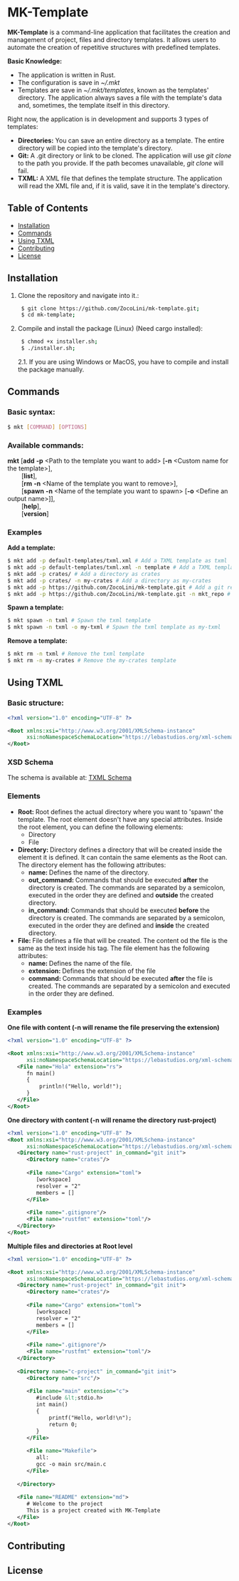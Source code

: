 # MK-Template

**MK-Template** is a command-line application that facilitates the creation and management of 
project, files and directory templates. It allows users to automate the creation of 
repetitive structures with predefined templates.

**Basic Knowledge:**
<ul>
    <li>The application is written in Rust.</li>
    <li>The configuration is save in <i>~/.mkt</i> </li>
    <li>Templates are save in <i>~/.mkt/templates</i>, known as the templates' directory. The application always
        saves a file with the template's data and, sometimes, the template itself in this directory.</li>
</ul>

Right now, the application is in development and supports 3 types of templates:
<ul>
    <li><strong>Directories:</strong> You can save an entire directory as a template. The entire directory will be copied into the 
        template's directory.</li>
    <li><strong>Git:</strong> A .git directory or link to be cloned. The application will use <i>git clone</i> to 
        the path you provide. If the path becomes unavailable, <i>git clone</i> will fail.</li>
    <li><strong>TXML:</strong> A XML file that defines the template structure. The application will read the XML file and, if it is valid,
        save it in the template's directory.</li>
</ul>

## Table of Contents

- [Installation](#installation)
- [Commands](#commands)
- [Using TXML](#using-txml)
- [Contributing](#contributing)
- [License](#license)

## Installation

1. Clone the repository and navigate into it.:

   ```bash
    $ git clone https://github.com/ZocoLini/mk-template.git;
    $ cd mk-template;
   ```
   
2. Compile and install the package (Linux) (Need cargo installed):

   ```bash
    $ chmod +x installer.sh;
    $ ./installer.sh;
   ```
   
    2.1. If you are using Windows or MacOS, you have to compile and install the package manually.

## Commands

### Basic syntax:

```bash
$ mkt [COMMAND] [OPTIONS]
```

### Available commands:
**mkt** [**add** **-p** \<Path to the template you want to add> [**-n** \<Custom name for the template>],<br>
&nbsp;&nbsp;&nbsp;&nbsp;&nbsp;&nbsp;&nbsp;&nbsp;[**list**],<br>
&nbsp;&nbsp;&nbsp;&nbsp;&nbsp;&nbsp;&nbsp;&nbsp;[**rm** **-n** \<Name of the template you want to remove>],<br>
&nbsp;&nbsp;&nbsp;&nbsp;&nbsp;&nbsp;&nbsp;&nbsp;[**spawn** **-n** \<Name of the template you want to spawn> [**-o** \<Define an output name>]],<br>
&nbsp;&nbsp;&nbsp;&nbsp;&nbsp;&nbsp;&nbsp;&nbsp;[**help**],<br>
&nbsp;&nbsp;&nbsp;&nbsp;&nbsp;&nbsp;&nbsp;&nbsp;[**version**]<br>

### Examples

**Add a template:**

```bash
$ mkt add -p default-templates/txml.xml # Add a TXML template as txml
$ mkt add -p default-templates/txml.xml -n template # Add a TXML template as template
$ mkt add -p crates/ # Add a directory as crates
$ mkt add -p crates/ -n my-crates # Add a directory as my-crates
$ mkt add -p https://github.com/ZocoLini/mk-template.git # Add a git repository as mk-template
$ mkt add -p https://github.com/ZocoLini/mk-template.git -n mkt_repo # Add a git repository as mkt_repo
```

**Spawn a template:**

```bash
$ mkt spawn -n txml # Spawn the txml template
$ mkt spawn -n txml -o my-txml # Spawn the txml template as my-txml
```

**Remove a template:**

```bash
$ mkt rm -n txml # Remove the txml template
$ mkt rm -n my-crates # Remove the my-crates template
```

## Using TXML

### Basic structure:

```xml
<?xml version="1.0" encoding="UTF-8" ?>

<Root xmlns:xsi="http://www.w3.org/2001/XMLSchema-instance"
      xsi:noNamespaceSchemaLocation="https://lebastudios.org/xml-schemas/txml_schema.xsd">
</Root>
```
### XSD Schema

The schema is available at: [TXML Schema](https://lebastudios.org/xml-schemas/txml_schema.xsd)

### Elements
<ul>
    <li><strong>Root: </strong>Root defines the actual directory where you want to 'spawn' the 
        template. The root element doesn't have any special attributes. Inside the root element, you can define
        the following elements:
        <ul>
            <li>Directory</li>
            <li>File</li>
        </ul>
    </li>
    <li><strong>Directory: </strong>Directory defines a directory that will be created inside the element 
        it is defined. It can contain the same elements as the Root can. The directory element has the following attributes:
        <ul>
            <li><strong>name: </strong>Defines the name of the directory.</li>
            <li><strong>out_command: </strong>Commands that should be executed <strong>after</strong>
                the directory is created. The commands are separated by a semicolon, executed in the
                order they are defined and <strong>outside</strong> the created directory.</li>
            <li><strong>in_command: </strong>Commands that should be executed <strong>before</strong>
                the directory is created. The commands are separated by a semicolon, executed in the
                order they are defined and <strong>inside</strong> the created directory.</li>
        </ul>
    </li>
    <li><strong>File: </strong>File defines a file that will be created. The content od the file
        is the same as the text inside his tag. The file element has the following attributes:
        <ul>
            <li><strong>name: </strong>Defines the name of the file.</li>
            <li><strong>extension: </strong>Defines the extension of the file</li>
            <li><strong>command: </strong>Commands that should be executed <strong>after</strong>
                the file is created. The commands are separated by a semicolon and executed in the
                order they are defined.</li>
        </ul>
    </li>
</ul>

### Examples

**One file with content (-n will rename the file preserving the extension)**

```xml
<?xml version="1.0" encoding="UTF-8" ?>

<Root xmlns:xsi="http://www.w3.org/2001/XMLSchema-instance"
      xsi:noNamespaceSchemaLocation="https://lebastudios.org/xml-schemas/txml_schema.xsd">
   <File name="Hola" extension="rs">
      fn main()
      {
          println!("Hello, world!");
      }
   </File>
</Root>
```

**One directory with content (-n will rename the directory rust-project)**

```xml
<?xml version="1.0" encoding="UTF-8" ?>
<Root xmlns:xsi="http://www.w3.org/2001/XMLSchema-instance"
      xsi:noNamespaceSchemaLocation="https://lebastudios.org/xml-schemas/txml_schema.xsd">
   <Directory name="rust-project" in_command="git init">
      <Directory name="crates"/>
      
      <File name="Cargo" extension="toml">
         [workspace]
         resolver = "2"
         members = []
      </File>
      
      <File name=".gitignore"/>
      <File name="rustfmt" extension="toml"/>
   </Directory>
</Root>
```

**Multiple files and directories at Root level**
    
```xml 
<?xml version="1.0" encoding="UTF-8" ?>

<Root xmlns:xsi="http://www.w3.org/2001/XMLSchema-instance"
      xsi:noNamespaceSchemaLocation="https://lebastudios.org/xml-schemas/txml_schema.xsd">
   <Directory name="rust-project" in_command="git init">
      <Directory name="crates"/>
      
      <File name="Cargo" extension="toml">
         [workspace]
         resolver = "2"
         members = []
      </File>
      
      <File name=".gitignore"/>
      <File name="rustfmt" extension="toml"/>
   </Directory>
   
   <Directory name="c-project" in_command="git init">
      <Directory name="src"/>
      
      <File name="main" extension="c">
         #include &lt;stdio.h>
         int main()
         {
             printf("Hello, world!\n");
             return 0;
         }
      </File>
      
      <File name="Makefile">
         all:
         gcc -o main src/main.c
      </File>
      
   </Directory>
   
   <File name="README" extension="md">
      # Welcome to the project
      This is a project created with MK-Template
   </File>
</Root>
```

## Contributing

## License